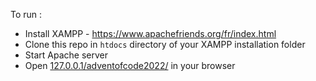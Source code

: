 To run : 
- Install XAMPP - https://www.apachefriends.org/fr/index.html
- Clone this repo in `htdocs` directory of your XAMPP installation folder
- Start Apache server  
- Open [127.0.0.1/adventofcode2022/](http://127.0.0.1/adventofcode2022/) in your browser
